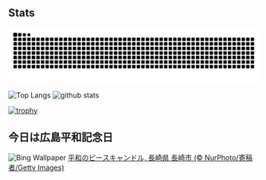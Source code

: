 ## Stats
<picture>
  <source media="(prefers-color-scheme: dark)" srcset="https://raw.githubusercontent.com/ba230t/ba230t/output/github-contribution-grid-snake-dark.svg">
  <source media="(prefers-color-scheme: light)" srcset="https://raw.githubusercontent.com/ba230t/ba230t/output/github-contribution-grid-snake.svg">
  <img alt="github contribution grid snake animation" src="https://raw.githubusercontent.com/ba230t/ba230t/output/github-contribution-grid-snake.svg">
</picture>

<p align="left">
  <img alt="Top Langs" height="150px" src="https://github-readme-stats.vercel.app/api/top-langs/?username=ba230t&layout=compact&theme=transparent" />
  <img alt="github stats" height="150px" src="https://github-readme-stats.vercel.app/api?username=ba230t&theme=transparent" />
</p>

[![trophy](https://github-profile-trophy.vercel.app/?username=ba230t&theme=transparent&column=7)](https://github.com/ryo-ma/github-profile-trophy)


<!-- Bing Wallpaper Start -->
## 今日は広島平和記念日
![Bing Wallpaper](https://www.bing.com/th?id=OHR.HiroshimaPeace2025_JA-JP3351733972_1920x1080.jpg&rf=LaDigue_1920x1080.jpg&pid=hp)
[平和のピースキャンドル, 長崎県 長崎市 (© NurPhoto/寄稿者/Getty Images)](https://www.bing.com/search?q=%E5%BA%83%E5%B3%B6%E5%B9%B3%E5%92%8C%E8%A8%98%E5%BF%B5%E6%97%A5&form=hpcapt&filters=HpDate%3a%2220250805_1500%22)
<!-- Bing Wallpaper End -->
